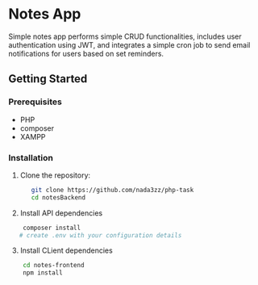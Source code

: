# Notes App

Simple notes app performs simple CRUD functionalities, includes user authentication using JWT, and integrates a simple cron job to send email notifications for users based on set reminders.


## Getting Started

### Prerequisites

* PHP
* composer
* XAMPP

### Installation

1. Clone the repository:

   ```bash
      git clone https://github.com/nada3zz/php-task 
      cd notesBackend
   ```

2. Install API dependencies
  ```bash
      composer install
     # create .env with your configuration details
   ```

3. Install CLient dependencies
  ```bash
      cd notes-frontend
      npm install
   ```